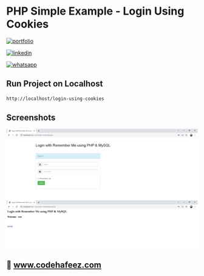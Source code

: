 # PHP Simple Example - Login Using Cookies

[![portfolio](https://img.shields.io/badge/my_portfolio-000?style=for-the-badge&logo=ko-fi&logoColor=white)](https://www.codehafeez.com/)

[![linkedin](https://img.shields.io/badge/linkedin-0A66C2?style=for-the-badge&logo=linkedin&logoColor=white)](https://www.linkedin.com/in/codehafeez/)

[![whatsapp](https://img.shields.io/badge/whatsapp-GREEN?style=for-the-badge&logo=whatsapp&logoColor=white)](https://api.whatsapp.com/send?phone=923123349398)


## Run Project on Localhost

```bash
http://localhost/login-using-cookies
```    

## Screenshots
![](https://raw.githubusercontent.com/codehafeez/login-remember-me/main/Screenshots/Output-01.png)
![](https://raw.githubusercontent.com/codehafeez/login-remember-me/main/Screenshots/Output-02.png)


## 🔗 www.codehafeez.com
